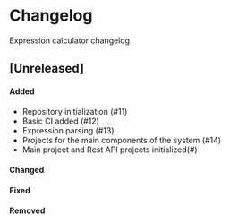 # Changelog
Expression calculator changelog


## [Unreleased]
#### Added
- Repository initialization (#11)
- Basic CI added (#12)
- Expression parsing (#13)
- Projects for the main components of the system (#14)
- Main project and Rest API projects initialized(#)

#### Changed


#### Fixed


#### Removed


